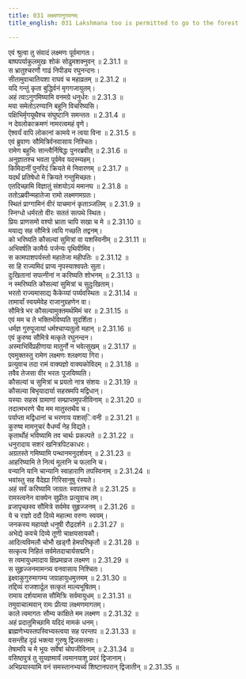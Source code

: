 ```yaml
---
title: 031 लक्ष्मणानुगमनम्
title_english: 031 Lakshmana too is permitted to go to the forest

---
```

<div class="audioEmbed"  caption="श्रीराम-हरिसीताराममूर्ति-घनपाठिभ्यां वचनम्" src="https://archive.org/download/Ramayana-recitation-Sriram-harisItArAmamUrti-Ghanapaati-v2/Kanda_2/Kanda_2_AYK-031-Lakshmanaanugamana_Pradhana.mp3"></div>

  
एवं श्रुत्वा तु संवादं लक्ष्मणः पूर्वमागतः।  
बाष्पपर्याकुलमुखः शोकं सोढुमशक्नुवन् ॥ 2.31.1 ॥   
स भ्रातुश्चरणौ गाढं निपीड्य रघुनन्दनः।  
सीतामुवाचातियशा राघवं च महाव्रतम् ॥ 2.31.2 ॥   
यदि गन्तुं कृता बुद्धिर्वनं मृगगजायुतम्।  
अहं त्वाऽनुगमिष्यामि वनमग्रे धनुर्धरः ॥ 2.31.3 ॥   
मया समेतोऽरण्यानि बहूनि विचरिष्यसि।  
पक्षिभिर्मृगयूथैश्च संघुष्टानि समन्ततः ॥ 2.31.4 ॥   
न देवलोकाक्रमणं नामरत्वमहं वृणे।  
ऐश्वर्यं वापि लोकानां कामये न त्वया विना ॥ 2.31.5 ॥   
एवं ब्रुवाणः सौमित्रिर्वनवासाय निश्चितः।  
रामेण बहुभिः सान्त्वैर्निषिद्धः पुनरब्रवीत् ॥ 2.31.6 ॥   
अनुज्ञातश्च भवता पूर्वमेव यदस्म्यहम्।  
किमिदानीं पुनरिदं क्रियते मे निवारणम् ॥ 2.31.7 ॥   
यदर्थं प्रतिषेधो मे क्रियते गन्तुमिच्छतः।  
एतदिच्छामि विज्ञातुं संशयोऽयं ममानघ ॥ 2.31.8 ॥   
ततोऽब्रवीन्महातेजा रामो लक्ष्मणमग्रतः।  
स्थितं प्राग्गामिनं वीरं याचमानं कृताञ्जलिम् ॥ 2.31.9 ॥   
स्निग्धो धर्मरतो वीरः सततं सत्पथे स्थितः।  
प्रियः प्राणसमो वश्यो भ्राता चापि सखा च मे ॥ 2.31.10 ॥   
मयाद्य सह सौमित्रे त्वयि गच्छति तद्वनम्।  
को भरिष्यति कौसल्यां सुमित्रां वा यशस्विनीम् ॥ 2.31.11 ॥   
अभिवर्षति कामैर्यः पर्जन्यः पृथिवीमिव।  
स कामपाशपर्यस्तो महातेजा महीपतिः ॥ 2.31.12 ॥   
सा हि राज्यमिदं प्राप्य नृपस्याश्वपतेः सुता।  
दुःखितानां सपत्नीनां न करिष्यति शोभनम् ॥ 2.31.13 ॥   
न स्मरिष्यति कौसल्यां सुमित्रां च सुदुःखिताम्।  
भरतो राज्यमासाद्य कैकेय्यां पर्य्यवस्थितः ॥ 2.31.14 ॥   
तामार्यां स्वयमेवेह राजानुग्रहणेन वा।  
सौमित्रे भर कौसल्यामुक्तमर्थमिमं चर ॥ 2.31.15 ॥   
एवं मम च ते भक्तिर्भविष्यति सुदर्शिता।  
धर्मज्ञ गुरुपूजायां धर्मश्चाप्यतुलो महान् ॥ 2.31.16 ॥   
एवं कुरुष्व सौमित्रे मत्कृते रघुनन्दन।  
अस्माभिर्विप्रहीणाया मातुर्नो न भवेत्सुखम् ॥ 2.31.17 ॥   
एवमुक्तस्तु रामेण लक्ष्मणः श्लक्ष्णया गिरा।  
प्रत्युवाच तदा रामं वाक्यज्ञो वाक्यकोविदम् ॥ 2.31.18 ॥   
तवैव तेजसा वीर भरतः पूजयिष्यति।  
कौसल्यां च सुमित्रां च प्रयतो नात्र संशयः ॥ 2.31.19 ॥   
कौसल्या बिभृयादार्या सहस्रमपि मद्विधान्।  
यस्याः सहस्रं ग्रामाणां सम्प्राप्तमुपजीविनाम् ॥ 2.31.20 ॥   
तदात्मभरणे चैव मम मातुस्तथैव च।  
पर्याप्ता मद्विधानां च भरणाय यशस्िवनी ॥ 2.31.21 ॥   
कुरुष्व मामनुचरं वैधर्म्यं नेह विद्यते।  
कृतार्थोहं भविष्यामि तव चार्थः प्रकल्पते ॥ 2.31.22 ॥   
धनुरादाय सशरं खनित्रपिटकाधरः।  
अग्रतस्ते गमिष्यामि पन्थानमनुदर्शयन् ॥ 2.31.23 ॥   
आहरिष्यामि ते नित्यं मूलानि च फलानि च।  
वन्यानि यानि चान्यानि स्वाहाराणि तपस्विनाम् ॥ 2.31.24 ॥   
भवांस्तु सह वैदेह्या गिरिसानुषु रंस्यते।  
अहं सर्वं करिष्यामि जाग्रतः स्वपतश्च ते ॥ 2.31.25 ॥   
रामस्त्वनेन वाक्येन सुप्रीतः प्रत्युवाच तम्।  
व्रजापृच्छस्व सौमित्रे सर्वमेव सुहृज्जनम् ॥ 2.31.26 ॥   
ये च राज्ञो ददौ दिव्ये महात्मा वरुणः स्वयम्।  
जनकस्य महायज्ञे धनुषी रौद्रदर्शने ॥ 2.31.27 ॥   
अभेद्ये कवचे दिव्ये तूणी चाक्षयसायकौ।  
आदित्यविमलौ चोभौ खड्गौ हेमपरिष्कृतौ ॥ 2.31.28 ॥   
सत्कृत्य निहितं सर्वमेतदाचार्यसद्मनि।  
स त्वमायुधमादाय क्षिप्रमाव्रज लक्ष्मण ॥ 2.31.29 ॥   
स सुहृज्जनमामन्त्र्य वनवासाय निश्चितः।  
इक्ष्वाकुगुरुमागम्य जग्राहायुधमुत्तमम् ॥ 2.31.30 ॥   
तद्दिव्यं राजशार्दूल सत्कृतं माल्यभूषितम्।  
रामाय दर्शयामास सौमित्रिः सर्वमायुधम् ॥ 2.31.31 ॥   
तमुवाचात्मवान् रामः प्रीत्या लक्ष्मणमागतम्।  
काले त्वमागतः सौम्य कांक्षिते मम लक्ष्मण ॥ 2.31.32 ॥   
अहं प्रदातुमिच्छामि यदिदं मामकं धनम्।  
ब्राह्मणेभ्यस्तपस्विभ्यस्त्वया सह परन्तप ॥ 2.31.33 ॥   
वसन्तीह दृढं भक्त्या गुरुषु द्विजसत्तमाः।  
तेषामपि च मे भूयः सर्वेषां चोपजीविनाम् ॥ 2.31.34 ॥   
वसिष्ठपुत्रं तु सुयज्ञमार्यं त्वमानयाशु प्रवरं द्विजानाम्।  
अभिप्रयास्यामि वनं समस्तानभ्यर्च्य शिष्टानपरान् द्विजातीन् ॥ 2.31.35 ॥   